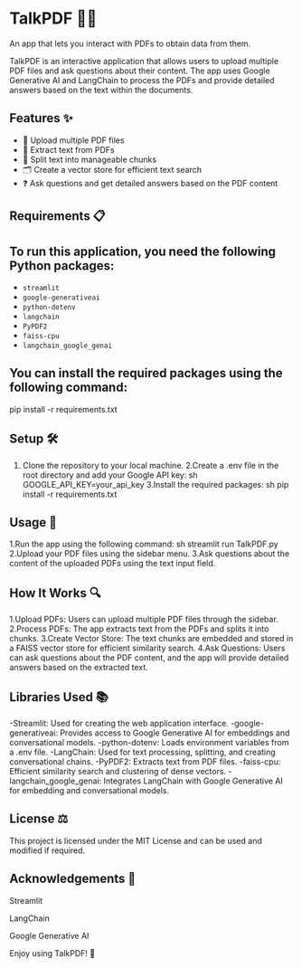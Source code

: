 # TalkPDF 📄💬

An app that lets you interact with PDFs to obtain data from them.

TalkPDF is an interactive application that allows users to upload multiple PDF files and ask questions about their content. The app uses Google Generative AI and LangChain to process the PDFs and provide detailed answers based on the text within the documents.

## Features ✨

- 📁 Upload multiple PDF files
- 📝 Extract text from PDFs
- 📏 Split text into manageable chunks
- 🗂️ Create a vector store for efficient text search
- ❓ Ask questions and get detailed answers based on the PDF content

## Requirements 📋

## To run this application, you need the following Python packages:

- `streamlit`
- `google-generativeai`
- `python-dotenv`
- `langchain`
- `PyPDF2`
- `faiss-cpu`
- `langchain_google_genai`

## You can install the required packages using the following command:

pip install -r requirements.txt

## Setup 🛠️
1. Clone the repository to your local machine.
2.Create a .env file in the root directory and add your Google API key:
sh
GOOGLE_API_KEY=your_api_key
3.Install the required packages:
sh
pip install -r requirements.txt

## Usage 🚀

1.Run the app using the following command:
sh
streamlit run TalkPDF.py
2.Upload your PDF files using the sidebar menu.
3.Ask questions about the content of the uploaded PDFs using the text input field.

## How It Works 🔍
1.Upload PDFs: Users can upload multiple PDF files through the sidebar.
2.Process PDFs: The app extracts text from the PDFs and splits it into chunks.
3.Create Vector Store: The text chunks are embedded and stored in a FAISS vector store for efficient similarity search.
4.Ask Questions: Users can ask questions about the PDF content, and the app will provide detailed answers based on the extracted text.

## Libraries Used 📚
-Streamlit: Used for creating the web application interface.
-google-generativeai: Provides access to Google Generative AI for embeddings and conversational models.
-python-dotenv: Loads environment variables from a .env file.
-LangChain: Used for text processing, splitting, and creating conversational chains.
-PyPDF2: Extracts text from PDF files.
-faiss-cpu: Efficient similarity search and clustering of dense vectors.
-langchain_google_genai: Integrates LangChain with Google Generative AI for embedding and conversational models.

## License ⚖️
This project is licensed under the MIT License and can be used and modified if required.

## Acknowledgements 🙏
Streamlit

LangChain

Google Generative AI

Enjoy using TalkPDF! 🎉
